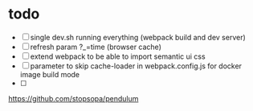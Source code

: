 

# todo

- [ ] single dev.sh running everything (webpack build and dev server)
- [ ] refresh param ?_=time (browser cache)
- [ ] extend webpack to be able to import semantic ui css
- [ ] parameter to skip cache-loader in webpack.config.js for docker image build mode
- [ ] 



https://github.com/stopsopa/pendulum